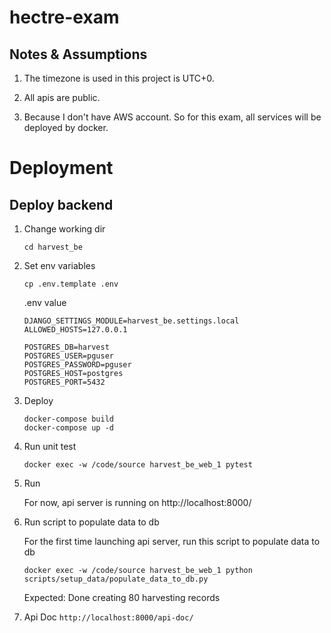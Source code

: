 # hectre-exam

## Notes & Assumptions
1. The timezone is used in this project is UTC+0.

2. All apis are public.

3. Because I don't have AWS account. So for this exam, all services will be deployed by docker.

# Deployment

## Deploy backend
1. Change working dir
    ```
    cd harvest_be
    ```
2. Set env variables
    ```
    cp .env.template .env
    ```
    .env value
    ```
    DJANGO_SETTINGS_MODULE=harvest_be.settings.local
    ALLOWED_HOSTS=127.0.0.1
    
    POSTGRES_DB=harvest
    POSTGRES_USER=pguser
    POSTGRES_PASSWORD=pguser
    POSTGRES_HOST=postgres
    POSTGRES_PORT=5432
    ```
3. Deploy
    ```
    docker-compose build
    docker-compose up -d
    ```
4. Run unit test
    ```
    docker exec -w /code/source harvest_be_web_1 pytest
    ```
5. Run
    
    For now, api server is running on http://localhost:8000/

6. Run script to populate data to db
    
    For the first time launching api server, run this script to populate data to db
    ```
    docker exec -w /code/source harvest_be_web_1 python scripts/setup_data/populate_data_to_db.py
    ```
    
    Expected: Done creating 80 harvesting records 

7. Api Doc
    ```http://localhost:8000/api-doc/```
